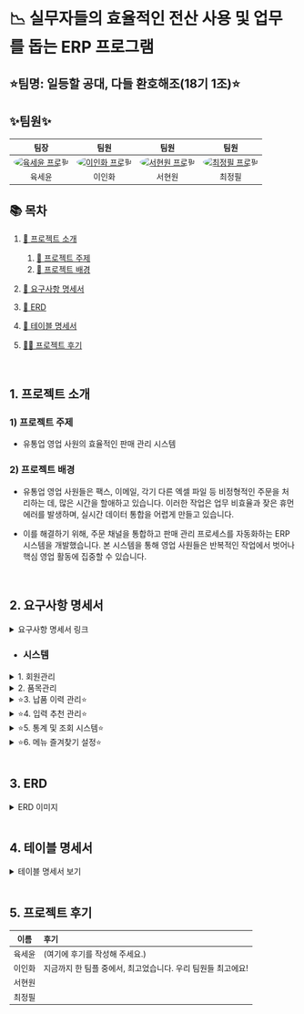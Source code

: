 # 📉 실무자들의 효율적인 전산 사용 및 업무를 돕는 ERP 프로그램
## ⭐팀명: 일등할 공대, 다들 환호해조(18기 1조)⭐

## ✨팀원✨
<table style="width:100%;">
  <thead>
    <tr align="center">
      <th>팀장</th>
      <th>팀원</th>
      <th>팀원</th>
      <th>팀원</th>
    </tr>
  </thead>
  <tbody>
    <tr align="center">
      <td>
        <a href="https://github.com/KorSwib" target="_blank">
          <img src="https://avatars.githubusercontent.com/KorSwib" width="100px" alt="육세윤 프로필" style="border-radius:50%"/>
        </a>
      </td>
      <td>
        <a href="https://github.com/Inhwa1003" target="_blank">
          <img src="https://avatars.githubusercontent.com/Inhwa1003" width="100px" alt="이인화 프로필" style="border-radius:50%"/>
        </a>
      </td>
      <td>
        <a href="https://github.com/viroovr" target="_blank">
          <img src="https://avatars.githubusercontent.com/viroovr" width="100px" alt="서현원 프로필" style="border-radius:50%"/>
        </a>
      </td>
      <td>
        <a href="https://github.com/wjdvlf5456" target="_blank">
          <img src="https://avatars.githubusercontent.com/wjdvlf5456" width="100px" alt="최정필 프로필" style="border-radius:50%"/>
        </a>
      </td>
    </tr>
    <tr align="center">
      <td>육세윤</td>
      <td>이인화</td>
      <td>서현원</td>
      <td>최정필</td>
    </tr>

  </tbody>
</table>


## 📚 목차
1. [📂 프로젝트 소개](#intro)
   1) [🎯 프로젝트 주제](#topic)
   2) [📱 프로젝트 배경](#background)
    
2. [📝 요구사항 명세서](#requirements)
   
4. [🔗 ERD](#erd-link)
   
6. [📄 테이블 명세서](#table_specifications)
   
8. [👨‍💻 프로젝트 후기](#retrospective)


<br>


## <a id="intro"></a>1. 프로젝트 소개
### <a id="topic"></a> 1) 프로젝트 주제
- 유통업 영업 사원의 효율적인 판매 관리 시스템
### <a id="background"></a> 2) 프로젝트 배경
-  유통업 영업 사원들은 팩스, 이메일, 각기 다른 엑셀 파일 등 비정형적인 주문을 처리하는 데, 많은 시간을 할애하고 있습니다. 이러한 작업은 업무 비효율과 잦은 휴먼 에러를 발생하며, 실시간 데이터 통합을 어렵게 만들고 있습니다.
  
-  이를 해결하기 위해, 주문 채널을 통합하고 판매 관리 프로세스를 자동화하는 ERP 시스템을 개발했습니다. 본 시스템을 통해 영업 사원들은 반복적인 작업에서 벗어나 핵심 영업 활동에 집중할 수 있습니다.


<br>


## <a id="requirements"></a>2. 요구사항 명세서

<details>
<summary>요구사항 명세서 링크</summary>
<div markdown="1">
[https://docs.google.com/spreadsheets/d/1rTjaT62c36xYGsWzVaBISN6cNFUnTbNTU2lRPsEm0gU/edit?gid=67669380#gid=67669380]
</div>
</details>

- ### 시스템
 <details>
<summary>1. 회원관리</summary>
<div markdown="1">

1) 사용자 등록
![login](src/assets/img/ui/register.png)
     : 아이디, 비밀번호, 이름, 연락, 이메일, 주민번호 등 기입

3) 가입 승인 및 권한 설정

    : 관리자는 가입 요청 목록 확인 및 승인 또는 반려 가능

4) 가입 결과 알림

    : 성공 시 로그인 페이지, 실패시 오류 메세지 출력

5) 기본 로그인 기능

![login](src/assets/img/ui/login.png)
    : 등록된 사용자만 아이디/비밀번호로 로그인

6) 접근권한 제어

    : 사용자 권한에 따라, 접근 메뉴 달라짐

7) 로그인 상태 유지/만료

    : 일정 시간 무활동 시, 자동 로그아웃 및 수동 로그아웃 가능
</div>
</details>

<details>
<summary>2. 품목관리</summary>
<div markdown="1">
  
1) 품목 등록

    : 품목명, 품목코드, 단위 등 신규 등록
   
2) 품목 사용 중지

    : 비활성화 처리, 추천 및 검색에 노출 안됨.
   
3) 품목 삭제

    : 이전 수불 기록이 없는 경우에만 가능
4) ⭐품목 검색⭐

    : 품목명/코드/유사단어 검색
5) 품목 수정

    : 관리자는 품목 단위, 수량, 명칭 수정 및 유사단어 추가  가능

6) 품목 상세보기

    : 규격, 단위, 재고수량, 유사단어 등을 확인 가능
</div>
</details>


<details>
<summary>⭐3. 납품 이력 관리⭐</summary>
<div markdown="1">

1) 구매전표 입력

      : 거래처, 구매일자, 납기일자 등 기본정보 입력

2) 품목 및 수량 입력
  
    : 품목 추가, 수량, 구매 단가 등 입력

3) 구매전표 저장 및 수정

    : 작성 중인 구매전표 저장 또는 임시저장

4) 구매전표 조회 및 검색

    : 기간별, 공급처별, 품목별, 과거 구매 이력 주문석 조회 및 검색

5) 구매전표 상태 관리

    : '작성중', '주문완료' 등 상태 표시 및 상태 변경 시 이력 남음

6) 판매 주문서 입력

    : 판매 주문서의 기본 정보(판매처, 주문일자, 납기일자 등) 입력

7) 품목 및 수량 입력

    : 품목 검색 및 추가, 수량, 판매 단가 입력

8) 판매 주문서 저장 및 수정

    : 판매 전표 저장 및 임시저장

9) 판매 주문서 조회 및 검색

    : 과거 판매 이력 주문서 조회 및 검색

10) 판매 주문서 상태 관리
    
       : 판매 상태 변경 및 추적

</div>
</details>


<details>
<summary>⭐4. 입력 추천 관리⭐</summary>
<div markdown="1">

#### ⭐4. 입력 추천 관리⭐
1) 거래처 추천 입력

    : 거래처별 과거 구매/ 판매 이력을 기반으로 입력 시 추천 품목 TOP10을 자동으로 노출

2) 영업사원 품목 추천

    : 해당 영업사원의 판매 빈도수에 비례하여, 품목 리스트를 추천

3) 추천 품목 편집

    : 자동 추천된 품목 리스트를 사용자가 직접 편집 가능

4) 수동 입력 병행

   : 사용자 임의로 직접 조회 및 입력

</div>
</details>


<details>
<summary>⭐5. 통계 및 조회 시스템⭐</summary>
<div markdown="1">

#### ⭐5. 통계 및 조회 시스템⭐
1) 구매관리

    : 품목별 입고 통계 조회

2) 재고관리

    : 품목별 현재 재고 조회

3) 출하 및 판매관리

    : 거래처별 출고, 매출 통계

4) 관리지원

    : 사용자 조회 이력 기록

</div>
</details>


<details>
<summary>⭐6. 메뉴 즐겨찾기 설정⭐</summary>
<div markdown="1">
  
1) 즐겨찾기 등록

    : 사용자가 자주 사용하는 품목을 등록하는 기능.

2) 즐겨찾기 조회

    : 즐겨찾기 탭 목록 표시

3) 즐겨찾기 삭제

    : 각 항목 옆에 '삭제' 버튼

4) 즐겨찾기 순서 변경

    : 드래그 앤 드롭으로 순서 변경

</div>
</details>

</div>
</details>
<br>

## <a id="erd-link"></a>3. ERD
<details>
<summary> ERD 이미지 </summary>
<div markdown="1">

![erd](src/assets/img/erd.png)
</div>
</details>
<br>

## <a id="table_specifications"></a>4. 테이블 명세서
<details>
<summary> 테이블 명세서 보기 </summary>
<div markdown="1">

![table_specifications](src/assets/image/)
</div>
</details>

<br>


## <a id="retrospective"></a>5. 프로젝트 후기
| 이름 | 후기                 |
|:---:|:-------------------|
| 육세윤 | (여기에 후기를 작성해 주세요.) |
| 이인화 |  지금까지 한 팀플 중에서, 최고었습니다. 우리 팀원들 최고에요!          |
| 서현원 |                    |
| 최정필 |                    |
